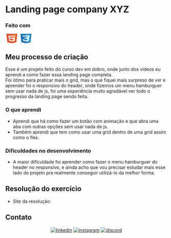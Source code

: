 # Landing page company XYZ

### Feito com
<div style="display: inline_block">
  <img align="center" alt="HTML" height="30" width="40" src="https://raw.githubusercontent.com/devicons/devicon/master/icons/html5/html5-original.svg">
  <img align="center" alt="CSS" height="30" width="40" src="https://raw.githubusercontent.com/devicons/devicon/master/icons/css3/css3-original.svg">
</div> 

## Meu processo de criação
Esse é um projeto feito do curso dev em dobro, onde junto dos vídeos eu aprendi a como fazer essa landing page completa. <br>
Foi ótimo para praticar mais o grid, mas o que fiquei mais surpreso de ver e aprender foi o responsivo do header, onde fizemos um menu hamburguer sem usar nada de js, foi
uma experiência muito agradável ver todo o progresso da landing page sendo feita.

### O que aprendi
- Aprendi que há como fazer um botão com animação e que abra uma aba com outras opções sem usar nada de js.
- Também aprendi que tem como usar uma grid dentro de uma grid assim como o flex.

### Dificuldades no desenvolvimento
- A maior dificuldade foi aprender como fazer o menu hamburguer do header no responsivo, e ainda acho que vou precisar estudar mais esse lado do projeto pra realmente conseguir utilizá-lo da melhor forma.
  
## Resolução do exercício

- Site da resolução:

## Contato
<p align="center">
<a href="https://www.linkedin.com/in/raul-souza-do-nascimento-53623631b/{target="_blank"}"><img align="center" src="https://user-images.githubusercontent.com/88904952/234979284-68c11d7f-1acc-4f0c-ac78-044e1037d7b0.png" alt="linkedin" height="50" width="50"/></a>
<a href="https://www.instagram.com/raul.souza9/"><img align="center" src="https://user-images.githubusercontent.com/88904952/234981169-2dd1e58f-4b7e-468c-8213-034ba62156c3.png" alt="instagram" height="50" width="50" /></a>
<a href="http://discordapp.com/users/336874360101142530"><img align="center" src="https://user-images.githubusercontent.com/88904952/234982627-019fd336-6248-453c-9b05-97c13fd1d207.png" alt="discord" height="50" width="50" /></a>
</p>
